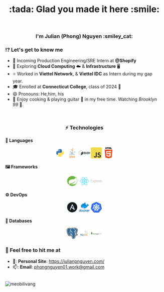 <h1 align="center"> :tada: Glad you made it here :smile:</h1>
<br />
<h3 align="center"> I'm Julian (Phong) Nguyen :smiley_cat:

### :interrobang: Let's get to know me
* 👷 Incoming Production Engineering/SRE Intern at **@Shopify**
* 🔭 Exploring **Cloud Computing** :cloud: & **Infrastructure** :desktop_computer:
* :star: Worked in **Viettel Network**, & **Viettel IDC** as Intern during my gap year.
* 🎓 Enrolled at **Connecticut College**, class of 2024 :dromedary_camel:
* 😄 Pronouns: He,him, his
* :monocle_face: Enjoy cooking & playing guitar :guitar: in my free time. Watching <i>Brooklyn 9️9</i> 👮.
<br />
<h3 align="center">⚡ Technologies</h2>  

**:page_with_curl: Languages**
  
<div>
  <div align="center">
    <code><img height="35" src="https://raw.githubusercontent.com/github/explore/80688e429a7d4ef2fca1e82350fe8e3517d3494d/topics/python/python.png"></code>
    <code><img height="35" src="https://raw.githubusercontent.com/github/explore/80688e429a7d4ef2fca1e82350fe8e3517d3494d/topics/java/java.png"></code>
    <code><img height="35" src="https://raw.githubusercontent.com/github/explore/80688e429a7d4ef2fca1e82350fe8e3517d3494d/topics/bash/bash.png"></code>
    <code><img height="35" src="https://raw.githubusercontent.com/github/explore/80688e429a7d4ef2fca1e82350fe8e3517d3494d/topics/javascript/javascript.png"></code>
    <code><img height="35" src="https://raw.githubusercontent.com/github/explore/80688e429a7d4ef2fca1e82350fe8e3517d3494d/topics/html/html.png"></code>
  </div>

  **:framed_picture:	 Frameworks**

  <div align="center">
    <code><img height="35" src="https://raw.githubusercontent.com/github/explore/5c058a388828bb5fde0bcafd4bc867b5bb3f26f3/topics/spring-boot/spring-boot.png"></code>
    <code><img height="35" src="https://raw.githubusercontent.com/github/explore/80688e429a7d4ef2fca1e82350fe8e3517d3494d/topics/react-native/react-native.png"></code>
    <code><img height="35" src="https://raw.githubusercontent.com/github/explore/80688e429a7d4ef2fca1e82350fe8e3517d3494d/topics/express/express.png"></code>
  </div>

  **:gear: DevOps**

   <div align="center">
    <code><img height="35" src="https://raw.githubusercontent.com/github/explore/5c058a388828bb5fde0bcafd4bc867b5bb3f26f3/topics/ansible/ansible.png"></code>
    <code><img height="35" src="https://raw.githubusercontent.com/github/explore/5c058a388828bb5fde0bcafd4bc867b5bb3f26f3/topics/docker/docker.png"></code>
    <code><img height="35" src="https://raw.githubusercontent.com/github/explore/80688e429a7d4ef2fca1e82350fe8e3517d3494d/topics/kubernetes/kubernetes.png"></code>
  </div>

  **:book: Databases**

  <div align="center">
    <code><img height="35" src="https://raw.githubusercontent.com/github/explore/80688e429a7d4ef2fca1e82350fe8e3517d3494d/topics/postgresql/postgresql.png"></code>
    <code><img height="35" src="https://raw.githubusercontent.com/github/explore/80688e429a7d4ef2fca1e82350fe8e3517d3494d/topics/mysql/mysql.png"></code>   
    <code><img height="35" src="https://raw.githubusercontent.com/github/explore/80688e429a7d4ef2fca1e82350fe8e3517d3494d/topics/mongodb/mongodb.png"></code>   
  </div>
</div>
  
### :rocket: Feel free to hit me at
  * 📓: **Personal Site**: https://julianpnguyen.com/
  * 📫: **Email**: phongnguyen01.work@gmail.com

 <br />
<img width="50%" src="https://github-readme-stats.vercel.app/api?username=meobilivang&show_icons=true&count_private=true&theme=react&include_all_commits=true" alt="meobilivang" />
